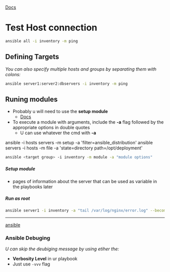 [Docs](https://www.digitalocean.com/community/cheatsheets/how-to-manage-multiple-servers-with-ansible-ad-hoc-commands)

# Test Host connection

```bash
ansible all -i inventory -m ping
```

## Defining Targets

*You can also specify multiple hosts and groups by separating them with colons:*

```bash
ansible server1:server2:dbservers -i inventory -m ping
```

## Runing modules 

- Probably u will need to use the **setup module** 
    - [Docs](https://docs.ansible.com/ansible/latest/collections/ansible/builtin/setup_module.html#examples)
- To execute a module with arguments, include the  **-a** flag followed by the appropriate options in double quotes
    - U can use whatever the cmd with  **-a** 


 ansible -i hosts servers -m setup -a 'filter=ansible_distribution'
 ansible servers -i hosts -m file -a  'state=directory path=/opt/deployment'
```bash 
ansible <target group> -i inventory -m module -a "module options"
```
##### Setup module 
- pages of information about the server that can be used as variable in the playbooks later

##### Run as root 
```bash
ansible server1 -i inventory -a "tail /var/log/nginx/error.log" --become
```
---
[ansible](/ansible/Ansible.md)

### Ansible  Debuging
*U can skip the deubiging message by using etiher the:*
- **Verbosity Level** in ur playbook
- Just use `-vvv` flag


